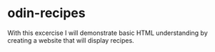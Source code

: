 # odin-recipes

With this excercise I will demonstrate basic HTML understanding by creating a website that will display recipes.